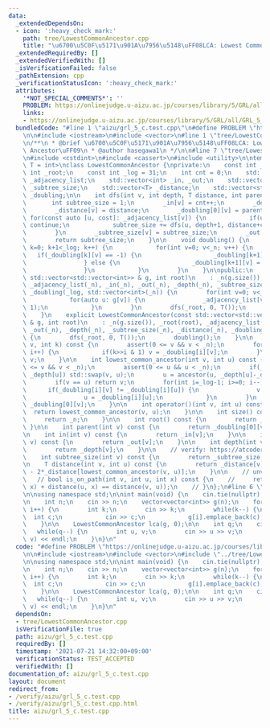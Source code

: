 ```yaml
---
data:
  _extendedDependsOn:
  - icon: ':heavy_check_mark:'
    path: tree/LowestCommonAncestor.cpp
    title: "\u6700\u5C0F\u5171\u901A\u7956\u5148\uFF08LCA: Lowest Common Ancestor\uFF09"
  _extendedRequiredBy: []
  _extendedVerifiedWith: []
  _isVerificationFailed: false
  _pathExtension: cpp
  _verificationStatusIcon: ':heavy_check_mark:'
  attributes:
    '*NOT_SPECIAL_COMMENTS*': ''
    PROBLEM: https://onlinejudge.u-aizu.ac.jp/courses/library/5/GRL/all/GRL_5_C
    links:
    - https://onlinejudge.u-aizu.ac.jp/courses/library/5/GRL/all/GRL_5_C
  bundledCode: "#line 1 \"aizu/grl_5_c.test.cpp\"\n#define PROBLEM \"https://onlinejudge.u-aizu.ac.jp/courses/library/5/GRL/all/GRL_5_C\"\
    \n\n#include <iostream>\n#include <vector>\n#line 1 \"tree/LowestCommonAncestor.cpp\"\
    \n/**\n * @brief \u6700\u5C0F\u5171\u901A\u7956\u5148\uFF08LCA: Lowest Common\
    \ Ancestor\uFF09\n * @author hasegawa1\n */\n\n#line 7 \"tree/LowestCommonAncestor.cpp\"\
    \n#include <cstdint>\n#include <cassert>\n#include <utility>\n\ntemplate<typename\
    \ T = int>\nclass LowestCommonAncestor {\nprivate:\n    const int _n;\n    const\
    \ int _root;\n    const int _log = 31;\n    int cnt = 0;\n    std::vector<std::vector<std::pair<int,T>>>\
    \ _adjacency_list;\n    std::vector<int> _in, _out;\n    std::vector<int> _depth,\
    \ _subtree_size;\n    std::vector<T> _distance;\n    std::vector<std::vector<int>>\
    \ _doubling;\n\n    int dfs(int v, int depth, T distance, int parent=-1) {\n \
    \       int subtree_size = 1;\n        _in[v] = cnt++;\n        _depth[v] = depth;\n\
    \        _distance[v] = distance;\n        _doubling[0][v] = parent;\n       \
    \ for(const auto [u, cost]: _adjacency_list[v]) {\n            if(u == parent)\
    \ continue;\n            subtree_size += dfs(u, depth+1, distance+cost, v);\n\
    \        }\n        _subtree_size[v] = subtree_size;\n        _out[v] = cnt++;\n\
    \        return subtree_size;\n    }\n\n    void doubling() {\n        for(int\
    \ k=0; k+1<_log; k++) {\n            for(int v=0; v<_n; v++) {\n             \
    \   if(_doubling[k][v] == -1) {\n                    _doubling[k+1][v] = -1;\n\
    \                } else {\n                    _doubling[k+1][v] = _doubling[k][_doubling[k][v]];\n\
    \                }\n            }\n        }\n    }\n\npublic:\n    explicit LowestCommonAncestor(const\
    \ std::vector<std::vector<int>> & g, int root)\n    : _n(g.size()), _root(root),\
    \ _adjacency_list(_n), _in(_n), _out(_n), _depth(_n), _subtree_size(_n), _distance(_n),\
    \ _doubling(_log, std::vector<int>(_n)) {\n        for(int v=0; v<_n; v++) {\n\
    \            for(auto u: g[v]) {\n                _adjacency_list[v].emplace_back(u,\
    \ 1);\n            }\n        }\n        dfs(_root, 0, T());\n        doubling();\n\
    \    }\n    explicit LowestCommonAncestor(const std::vector<std::vector<std::pair<int,T>>>\
    \ & g, int root)\n    : _n(g.size()), _root(root), _adjacency_list(g), _in(_n),\
    \ _out(_n), _depth(_n), _subtree_size(_n), _distance(_n), _doubling(_log, std::vector<int>(_n))\
    \ {\n        dfs(_root, 0, T());\n        doubling();\n    }\n\n    int ancestor(int\
    \ v, int k) const {\n        assert(0 <= v && v < _n);\n        for(int i=0; i<_log;\
    \ i++) {\n            if(k>>i & 1) v = _doubling[i][v];\n        }\n        return\
    \ v;\n    }\n\n    int lowest_common_ancestor(int v, int u) const {\n        assert(0\
    \ <= v && v < _n);\n        assert(0 <= u && u < _n);\n        if(_depth[v] >\
    \ _depth[u]) std::swap(v, u);\n        u = ancestor(u, _depth[u]-_depth[v]);\n\
    \        if(v == u) return v;\n        for(int i=_log-1; i>=0; i--) {\n      \
    \      if(_doubling[i][v] != _doubling[i][u]) {\n                v = _doubling[i][v];\n\
    \                u = _doubling[i][u];\n            }\n        }\n        return\
    \ _doubling[0][v];\n    }\n\n    int operator()(int v, int u) const {\n      \
    \  return lowest_common_ancestor(v, u);\n    }\n\n    int size() const {\n   \
    \     return _n;\n    }\n\n    int root() const {\n        return _root;\n   \
    \ }\n\n    int parent(int v) const {\n        return _doubling[0][v];\n    }\n\
    \n    int in(int v) const {\n        return _in[v];\n    }\n\n    int out(int\
    \ v) const {\n        return _out[v];\n    }\n\n    int depth(int v) const {\n\
    \        return _depth[v];\n    }\n\n    // verify: https://atcoder.jp/contests/typical90/submissions/24348390\n\
    \    int subtree_size(int v) const {\n        return _subtree_size[v];\n    }\n\
    \n    T distance(int v, int u) const {\n        return _distance[v] + _distance[u]\
    \ - 2*_distance[lowest_common_ancestor(v, u)];\n    }\n\n    // unverified\n \
    \   // bool is_on_path(int v, int u, int x) const {\n    //     return (distance(v,\
    \ x) + distance(u, x) == distance(v, u));\n    // }\n};\n#line 6 \"aizu/grl_5_c.test.cpp\"\
    \n\nusing namespace std;\n\nint main(void) {\n    cin.tie(nullptr);\n    ios_base::sync_with_stdio(false);\n\
    \n    int n;\n    cin >> n;\n    vector<vector<int>> g(n);\n    for(int i=0; i<n;\
    \ i++) {\n        int k;\n        cin >> k;\n        while(k--) {\n          \
    \  int c;\n            cin >> c;\n            g[i].emplace_back(c);\n        }\n\
    \    }\n\n    LowestCommonAncestor lca(g, 0);\n\n    int q;\n    cin >> q;\n \
    \   while(q--) {\n        int u, v;\n        cin >> u >> v;\n        cout << lca(u,\
    \ v) << endl;\n    }\n}\n"
  code: "#define PROBLEM \"https://onlinejudge.u-aizu.ac.jp/courses/library/5/GRL/all/GRL_5_C\"\
    \n\n#include <iostream>\n#include <vector>\n#include \"../tree/LowestCommonAncestor.cpp\"\
    \n\nusing namespace std;\n\nint main(void) {\n    cin.tie(nullptr);\n    ios_base::sync_with_stdio(false);\n\
    \n    int n;\n    cin >> n;\n    vector<vector<int>> g(n);\n    for(int i=0; i<n;\
    \ i++) {\n        int k;\n        cin >> k;\n        while(k--) {\n          \
    \  int c;\n            cin >> c;\n            g[i].emplace_back(c);\n        }\n\
    \    }\n\n    LowestCommonAncestor lca(g, 0);\n\n    int q;\n    cin >> q;\n \
    \   while(q--) {\n        int u, v;\n        cin >> u >> v;\n        cout << lca(u,\
    \ v) << endl;\n    }\n}\n"
  dependsOn:
  - tree/LowestCommonAncestor.cpp
  isVerificationFile: true
  path: aizu/grl_5_c.test.cpp
  requiredBy: []
  timestamp: '2021-07-21 14:32:00+09:00'
  verificationStatus: TEST_ACCEPTED
  verifiedWith: []
documentation_of: aizu/grl_5_c.test.cpp
layout: document
redirect_from:
- /verify/aizu/grl_5_c.test.cpp
- /verify/aizu/grl_5_c.test.cpp.html
title: aizu/grl_5_c.test.cpp
---
```

